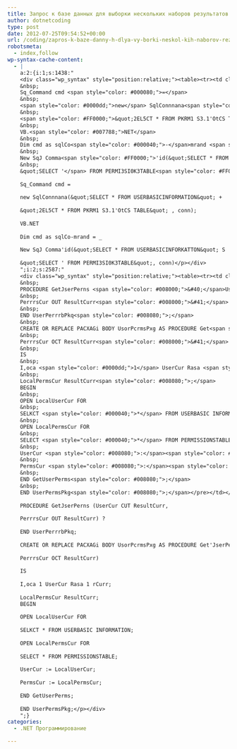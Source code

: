 ```yaml
---
title: Запрос к базе данных для выборки нескольких наборов результатов
author: dotnetcoding
type: post
date: 2012-07-25T09:54:52+00:00
url: /coding/zapros-k-baze-danny-h-dlya-vy-borki-neskol-kih-naborov-rezul-tatov.html
robotsmeta:
  - index,follow
wp-syntax-cache-content:
  - |
    a:2:{i:1;s:1438:"
    <div class="wp_syntax" style="position:relative;"><table><tr><td class="code"><pre class="cpp" style="font-family:monospace;">C<span style="color: #339900;">#</span>
    &nbsp;
    Sq_Command cmd <span style="color: #000080;">=</span>
    &nbsp;
    <span style="color: #0000dd;">new</span> SqlConnnana<span style="color: #008000;">&#40;</span><span style="color: #FF0000;">&quot;SELECT * FROM USERBASICINFORMATION&quot;</span> <span style="color: #000040;">+</span>	<span style="color: #000040;">+</span>
    &nbsp;
    <span style="color: #FF0000;">&quot;2EL5CT * FROM PKRM1 S3.1'OtCS TABLE&quot;</span> , conn<span style="color: #008000;">&#41;</span><span style="color: #008080;">;</span>
    &nbsp;
    VB.<span style="color: #007788;">NET</span>
    &nbsp;
    Dim cmd as sqlCo<span style="color: #000040;">-</span>mrand <span style="color: #000080;">=</span> _
    &nbsp;
    New SqJ Comma<span style="color: #FF0000;">'id(&quot;SELECT * FROM USERBASICINFORKATTON&quot; S	&amp; _
    &nbsp;
    &quot;SELECT '</span> FROM PERMI3SI0K3TABLE<span style="color: #FF0000;">&quot;, conn)</span></pre></td></tr></table><p class="theCode" style="display:none;">C#
    
    Sq_Command cmd =
    
    new SqlConnnana(&quot;SELECT * FROM USERBASICINFORMATION&quot; +	+
    
    &quot;2EL5CT * FROM PKRM1 S3.1'OtCS TABLE&quot; , conn);
    
    VB.NET
    
    Dim cmd as sqlCo-mrand = _
    
    New SqJ Comma'id(&quot;SELECT * FROM USERBASICINFORKATTON&quot; S	&amp; _
    
    &quot;SELECT ' FROM PERMI3SI0K3TABLE&quot;, conn)</p></div>
    ";i:2;s:2587:"
    <div class="wp_syntax" style="position:relative;"><table><tr><td class="code"><pre class="cpp" style="font-family:monospace;">CREATE OR REPLACE PACKAGE CserPermsP<span style="color: #000080;">&lt;</span>g AS L’YPI<span style="color: #000040;">-</span>’ HesultCu<span style="color: #000040;">-</span>r <span style="color: #000040;">-</span>S R<span style="color: #008080;">?</span>.<span style="color: #007788;">F</span> CURSOR<span style="color: #008080;">;</span>
    &nbsp;
    PROCEDURE GetJserPerns <span style="color: #008000;">&#40;</span>UserCur CUT ResultCurr,
    &nbsp;
    PerrrsCur OUT ResultCurr<span style="color: #008000;">&#41;</span> <span style="color: #008080;">?</span>
    &nbsp;
    END UserPerrrbPkq<span style="color: #008080;">;</span>
    &nbsp;
    CREATE OR REPLACE PACXAGi BODY UsorPcrmsPxg AS PROCEDURE Get<span style="color: #FF0000;">'JserPerns (UsorC'</span>ir CUT ResultCurr,
    &nbsp;
    PerrrsCur OCT ResultCurr<span style="color: #008000;">&#41;</span>
    &nbsp;
    IS
    &nbsp;
    I,oca <span style="color: #0000dd;">1</span> UserCur Rasa <span style="color: #0000dd;">1</span> rCurr<span style="color: #008080;">;</span>
    &nbsp;
    LocalPermsCur ResultCurr<span style="color: #008080;">;</span>
    BEGIN
    &nbsp;
    OPEN LocalUserCur FOR
    &nbsp;
    SELKCT <span style="color: #000040;">*</span> FROM USERBASIС INFORMATION<span style="color: #008080;">;</span>
    &nbsp;
    OPEN LocalPermsCur FOR
    &nbsp;
    SELECT <span style="color: #000040;">*</span> FROM PERMISSIONSTABLE<span style="color: #008080;">;</span>
    &nbsp;
    UserCur <span style="color: #008080;">:</span><span style="color: #000080;">=</span> LocalUserCur<span style="color: #008080;">;</span>
    &nbsp;
    PermsCur <span style="color: #008080;">:</span><span style="color: #000080;">=</span> LocalPermsCur<span style="color: #008080;">;</span>
    &nbsp;
    END GetUserPerms<span style="color: #008080;">;</span>
    &nbsp;
    END UserPermsPkg<span style="color: #008080;">;</span></pre></td></tr></table><p class="theCode" style="display:none;">CREATE OR REPLACE PACKAGE CserPermsP&lt;g AS L’YPI-’ HesultCu-r -S R?.F CURSOR;
    
    PROCEDURE GetJserPerns (UserCur CUT ResultCurr,
    
    PerrrsCur OUT ResultCurr) ?
    
    END UserPerrrbPkq;
    
    CREATE OR REPLACE PACXAGi BODY UsorPcrmsPxg AS PROCEDURE Get'JserPerns (UsorC'ir CUT ResultCurr,
    
    PerrrsCur OCT ResultCurr)
    
    IS
    
    I,oca 1 UserCur Rasa 1 rCurr;
    
    LocalPermsCur ResultCurr;
    BEGIN
    
    OPEN LocalUserCur FOR
    
    SELKCT * FROM USERBASIС INFORMATION;
    
    OPEN LocalPermsCur FOR
    
    SELECT * FROM PERMISSIONSTABLE;
    
    UserCur := LocalUserCur;
    
    PermsCur := LocalPermsCur;
    
    END GetUserPerms;
    
    END UserPermsPkg;</p></div>
    ";}
categories:
  - .NET Программирование

---
```

